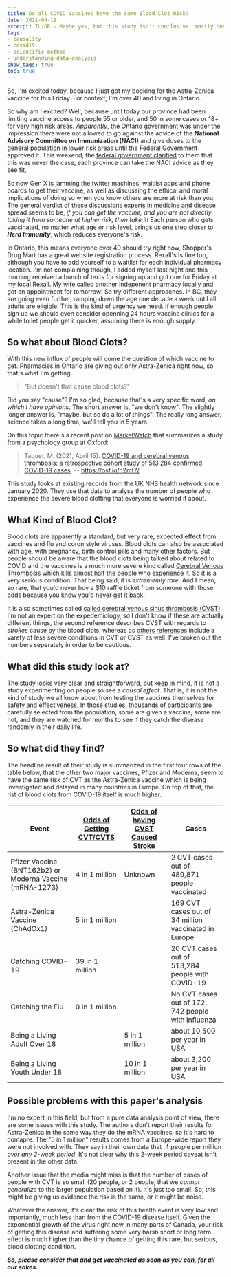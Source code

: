 ```yaml
---
title: Do all COVID Vaccines have the same Blood Clot Risk?
date: 2021-04-19
excerpt: TL;DR - Maybe yes, but this study isn't conclusive, mostly because they are so, incredibly few cases of the blood clot condition.
tags: 
- causality
- covid19
- scientific-method
- understanding-data-analysis
show_tags: true
toc: true
---
```


So, I'm excited today, because I just got my booking for the Astra-Zenica vaccine for this Friday. For context, I'm over 40 and living in Ontario. 

So why am I excited? Well, because until today our province had been limiting vaccine access to people 55 or older, and 50 in some cases or 18+ for very high risk areas. *Apparently*, the Ontario government was under the impression there were not allowed to go against the advice of the **National Advisory Committee on Immunization (NACI)** and give doses to the general population in lower risk areas until the Federal Government approved it. This weekend, the [federal government clarified](https://www.cbc.ca/news/canada/toronto/ontario-pharamcists-astrazeneca-age-eligibility-1.5992514) to them that this was never the case, each province can take the NACI advice as they see fit.

So now Gen X is jamming the twitter machines, waitlist apps and phone boards to get their vaccine, as well as discussing the ethical and moral implications of doing so when you know others are more at risk than you. The general verdict of these discussions experts in medicine and disease spread seems to be, *if you can get the vaccine, and you are not directly taking it from someone at higher risk, then take it!*  Each person who gets vaccinated, no matter what age or risk level, brings us one step closer to ***Herd Immunity***, which reduces everyone's risk. 

In Ontario, this means everyone over 40 should try right now, Shopper's Drug Mart has a great website registration process. Rexall's is fine too, although you have to add yourself to a waitlist for each individual pharmacy location. I'm not complaining though, I added myself last night and this morning received a bunch of texts for signing up and got one for Friday at my local Rexall. My wife called another indepenent pharmacy locally and got an appointment for tomorrow! So try different approaches. In BC, they are going even further, ramping down the age one decade a week until all adults are eligible. This is the kind of urgency we need. If enough people sign up we should even consider openning 24 hours vaccine clinics for a while to let people get it quicker, assuming there is enough supply.

## So what about Blood Clots?

With this new influx of people will come the question of which vaccine to get. Pharmacies in Ontario are giving out only Astra-Zenica right now, so that's what I'm getting. 

> "But doesn't that cause blood clots?"

Did you say "cause"? I'm so glad, because that's a very specific word, *on which I have opinions*. The short answer is, "we don't know". The slightly longer answer is, "maybe, but so do a lot of things". The really long answer, science takes a long time, we'll tell you in 5 years. 

On this topic there's a recent post on [MarketWatch](https://www.marketwatch.com/story/blood-clots-as-prevalent-with-pfizer-and-moderna-vaccine-as-with-astrazenecas-report-2021-04-15) that summarizes a study from a psychology group at Oxford: 

> Taquet, M. (2021, April 15). [COVID-19 and cerebral venous thrombosis: a retrospective cohort study of 513,284 confirmed COVID-19 cases](https://osf.io/h2mt7/). -- https://osf.io/h2mt7/

This study looks at existing records from the UK NHS health network since January 2020. They use that data to analyse the number of people who experience the severe blood clotting that everyone is worried it about. 

## What Kind of Blood Clot?

Blood clots are apparently a standard, but very rare, expected effect from vaccines and flu and coron style viruses. Blood clots can also be associated with age, with pregnancy, birth control pills and many other factors. But people should be aware that the blood clots being talked about related to COVID and the vaccines is a much more severe kind called [Cerebral Venous Thrombosis](https://www.hopkinsmedicine.org/health/conditions-and-diseases/cerebral-venous-sinus-thrombosis#:~:text=What%20is%20cerebral%20venous%20sinus,brain%20tissues%2C%20forming%20a%20hemorrhage.) which kills almost half the people who experience it. So it is a very serious condition. That being said, it is *extrememly rare*. And I mean, so rare, that you'd never buy a $10 raffle ticket from someone with those odds because you know you'd never get it back. 

It is also sometimes called [called cerebral venous sinus thrombosis (CVST)](https://www.ncbi.nlm.nih.gov/pmc/articles/PMC5797620/#:~:text=Cerebral%20venous%20thrombosis%20(CVT)%2C,of%20childbearing%20age%2C%20and%20children.). I'm not an expert on the expedemiology, so I don't know if these are actually different things, the second reference describes CVST with regards to *strokes* cause by the blood clots, whereas as [others references](https://www.ncbi.nlm.nih.gov/pmc/articles/PMC5797620/#:~:text=Cerebral%20venous%20thrombosis%20(CVT)%2C,of%20childbearing%20age%2C%20and%20children.) include a varety of less severe conditions in CVT or CVST as well. I've broken out the numbers seperately in order to be cautious.

## What did this study look at?

The study looks very clear and straightforward, but keep in mind, it is not a study experimenting on people so see a *causal effect*. That is, it is not the kind of study we all know about from testing the vaccines themselves for safety and effectiveness. In those studies, thousands of participants are carefully selected from the population, some are given a vaccine, some are not, and they are watched for months to see if they catch the disease randomly in their daily life.

## So what did they find?

The headline result of their study is summarized in the first four rows of the table below, that the other two major vaccines, Pfizer and Moderna, seem to have the same risk of CVT as the Astra-Zenica vaccine which is being investigated and delayed in many countries in Europe. On top of that, the rist of blood clots from COVID-19 itself is much higher. 

| Event                         | [Odds of Getting CVT/CVTS](https://osf.io/a9jdq/) | [Odds of having CVST Caused Stroke](https://www.hopkinsmedicine.org/health/conditions-and-diseases/cerebral-venous-sinus-thrombosis#:~:text=What%20is%20cerebral%20venous%20sinus,brain%20tissues%2C%20forming%20a%20hemorrhage.) | Cases                                              |
| ----------------------------- | ------------------------------------------------- | ------------------------------------------------------------ | -------------------------------------------------- |
| Pfizer Vaccine (BNT162b2) or Moderna Vaccine (mRNA-1273)           | 4 in 1 million                                     | Unknown | 2 CVT cases out of 489,871 people vaccinated |
| Astra-Zenica Vaccine (ChAdOx1)       | 5 in 1 million                                    |                                                              | 169 CVT cases out of 34 million vaccinated in Europe |
| Catching COVID-19             | 39 in 1 million                                   |                                                              | 20 CVT cases out of 513,284 people with COVID-19   |
| Catching the Flu              | 0 in 1 million                                    |                                                              | No CVT cases out of 172, 742 people with influenza |
| Being a Living Adult Over 18  |                                                   | 5 in 1 million                                               | about 10,500 per year in USA                       |
| Being a Living Youth Under 18 |                                                   | 10 in 1 million                                              | about 3,200 per year in USA                        |

## Possible problems with this paper's analysis

I'm no expert in this field, but from a pure data analysis point of view, there are some issues with this study. The authors don't report their results for Astra-Zenica in the same way they do the mRNA vaccines, so it's hard to comapre. The "5 in 1 million" results comes from a Europe-wide report they were not involved with. They say in their own data that .4 people per million *over any 2-week period*. It's not clear why this 2-week period caveat isn't present in the other data.

Another issue that the media might miss is that the number of cases of people with CVT is so small (20 people, or 2 people, that we *cannot generalize* to the larger population based on it). It's just too small. So, this might be giving us evidence the risk is the same, or it might be noise. 

Whatever the answer, it's clear the risk of this health event is very low and importantly, much less than from the COVID-19 disease itself. Given the exponential growth of the virus right now in many parts of Canada, your risk of getting this disease and suffering some very harsh short or long term effect is much higher than the tiny chance of getting this rare, but serious, blood clotting condition. 

***So, please consider that and get vaccinated as soon as you can, for all our sakes.***
